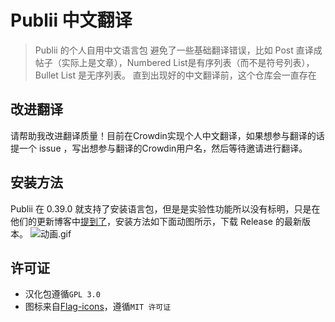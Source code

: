 # Publii 中文翻译

> Publii 的个人自用中文语言包
> 避免了一些基础翻译错误，比如 Post 直译成 帖子（实际上是文章），Numbered List是有序列表（而不是符号列表），Bullet List 是无序列表。
> 直到出现好的中文翻译前，这个仓库会一直存在

## 改进翻译

请帮助我改进翻译质量！目前在Crowdin实现个人中文翻译，如果想参与翻译的话提一个 issue ，写出想参与翻译的Crowdin用户名，然后等待邀请进行翻译。


## 安装方法

Publii 在 0.39.0 就支持了安装语言包，但是是实验性功能所以没有标明，只是在他们的更新博客中[提到了](https://getpublii.com/blog/release-039.html)，安装方法如下面动图所示，下载 Release 的最新版本。
![动画.gif](https://s2.loli.net/2022/06/06/1yDCMfHdUtgeilb.gif)


## 许可证

- 汉化包遵循`GPL 3.0`
- 图标来自[Flag-icons](https://github.com/lipis/flag-icons/)，遵循`MIT 许可证`
